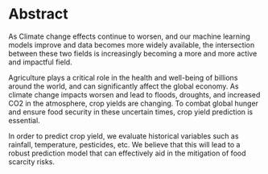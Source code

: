 # Abstract

As Climate change effects continue to worsen, and our machine learning models improve and data becomes more widely available, the intersection between these two fields is increasingly becoming a more and more active and impactful field. 

Agriculture plays a critical role in the health and well-being of billions around the world, and can significantly affect the global economy. As climate change impacts worsen and lead to floods, droughts, and increased CO2 in the atmosphere, crop yields are changing. To combat global hunger and ensure food security in these uncertain times, crop yield prediction is essential. 

In order to predict crop yield, we evaluate historical variables such as rainfall, temperature, pesticides, etc. We believe that this will lead to a robust prediction model that can effectively aid in the mitigation of food scarcity risks. 
